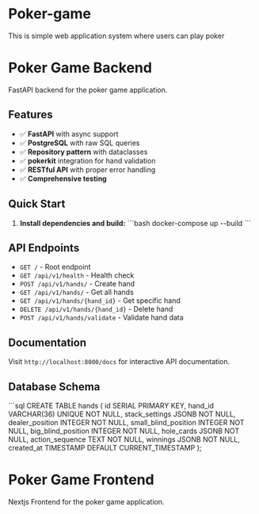 # Poker-game
This is simple web application system  where users can play poker


# Poker Game Backend

FastAPI backend for the poker game application.

## Features

- ✅ **FastAPI** with async support
- ✅ **PostgreSQL** with raw SQL queries
- ✅ **Repository pattern** with dataclasses
- ✅ **pokerkit** integration for hand validation
- ✅ **RESTful API** with proper error handling
- ✅ **Comprehensive testing**

## Quick Start

1. **Install dependencies and build:**
\`\`\`bash
docker-compose up --build
\`\`\`


## API Endpoints

- `GET /` - Root endpoint
- `GET /api/v1/health` - Health check
- `POST /api/v1/hands/` - Create hand
- `GET /api/v1/hands/` - Get all hands
- `GET /api/v1/hands/{hand_id}` - Get specific hand
- `DELETE /api/v1/hands/{hand_id}` - Delete hand
- `POST /api/v1/hands/validate` - Validate hand data

## Documentation

Visit `http://localhost:8000/docs` for interactive API documentation.

## Database Schema

\`\`\`sql
CREATE TABLE hands (
    id SERIAL PRIMARY KEY,
    hand_id VARCHAR(36) UNIQUE NOT NULL,
    stack_settings JSONB NOT NULL,
    dealer_position INTEGER NOT NULL,
    small_blind_position INTEGER NOT NULL,
    big_blind_position INTEGER NOT NULL,
    hole_cards JSONB NOT NULL,
    action_sequence TEXT NOT NULL,
    winnings JSONB NOT NULL,
    created_at TIMESTAMP DEFAULT CURRENT_TIMESTAMP
);




# Poker Game Frontend

Nextjs Frontend for the poker game application.